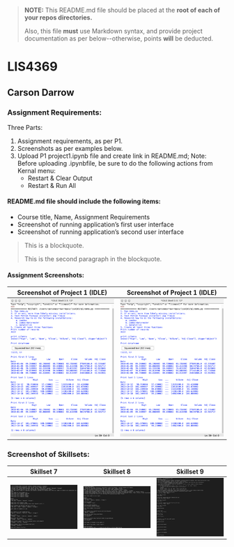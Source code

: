 > **NOTE:** This README.md file should be placed at the **root of each of your repos directories.**
>
>Also, this file **must** use Markdown syntax, and provide project documentation as per below--otherwise, points **will** be deducted.
>

# LIS4369

## Carson Darrow 

### Assignment  Requirements:

Three Parts:

1. Assignment requirements, as per P1.
2. Screenshots as per examples below.
3. Upload P1 project1.ipynb file and create link in README.md; Note: Before uploading .ipynbfile, be sure to do the following actions from Kernal menu:
	* Restart & Clear Output
	* Restart & Run All
	
	
#### README.md file should include the following items:

* Course title, Name, Assignment Requirements
* Screenshot of running application’s first user interface
* Screenshot of running application’s second user interface


> This is a blockquote.
> 
> This is the second paragraph in the blockquote.


#### Assignment Screenshots:

| Screenshot of Project 1 (IDLE) | Screenshot of Project 1 (IDLE) |
| -------------- | --------------|
| ![Project 1](img/project1.png) | ![Project 1](img/project1.png)

### Screenshot of Skillsets:

| Skillset 7 | Skillset 8 | Skillset 9 |
| -------------- | --------------| ------------- |
| ![Skillset 7](img/ss7.png) | ![Skillset 8](img/ss8.png) | ![Skillset 9](img/ss9.png) |



